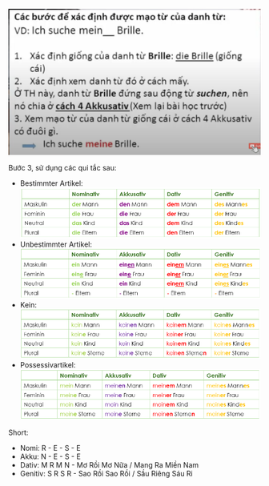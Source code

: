 ![](Artikeldeklination.assets/2020-05-24-13-25-50.png)

Bước 3, sử dụng các qui tắc sau:
* Bestimmter Artikel:  
    ![](Artikeldeklination.assets/2020-05-24-13-53-46.png)
* Unbestimmter Artikel:  
    ![](Artikeldeklination.assets/2020-05-24-13-59-27.png)
* Kein:  
    ![](Artikeldeklination.assets/2020-05-24-14-02-02.png)
* Possessivartikel:  
    ![](Artikeldeklination.assets/2020-05-24-14-00-56.png)

Short:
* Nomi: R - E - S - E
* Akku: N - E - S - E
* Dativ: M R M N - Mơ Rồi Mơ Nữa / Mang Ra Miền Nam
* Genitiv: S R S R - Sao Rồi Sao Rồi / Sầu Riêng Sáu Ri